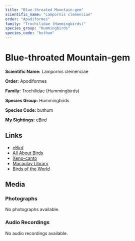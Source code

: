 ```yaml
---
title: "Blue-throated Mountain-gem"
scientific_name: "Lampornis clemenciae"
order: "Apodiformes"
family: "Trochilidae (Hummingbirds)"
species_group: "Hummingbirds"
species_code: "buthum"
---
```


# Blue-throated Mountain-gem

**Scientific Name:** Lampornis clemenciae

**Order:** Apodiformes

**Family:** Trochilidae (Hummingbirds)

**Species Group:** Hummingbirds

**Species Code:** buthum

**My Sightings:** [eBird](https://ebird.org/lifelist?r=world&time=life&spp=buthum)

## Links
* [eBird](https://ebird.org/species/buthum) 
* [All About Birds](https://www.allaboutbirds.org/guide/buthum) 
* [Xeno-canto](https://www.xeno-canto.org/species/buthum) 
* [Macaulay Library](https://search.macaulaylibrary.org/catalog?taxonCode=buthum&sort=rating_rank_desc)
* [Birds of the World](https://birdsoftheworld.org/bow/species/buthum)

## Media
### Photographs
No photographs available.

### Audio Recordings
No audio recordings available.
